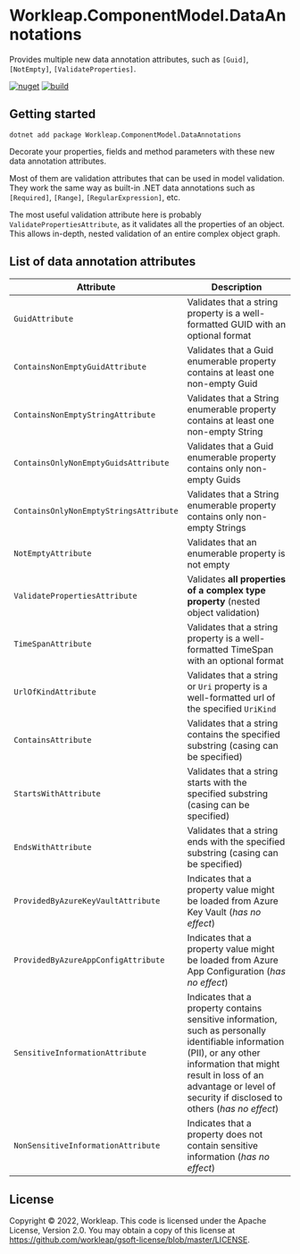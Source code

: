 # Workleap.ComponentModel.DataAnnotations

Provides multiple new data annotation attributes, such as `[Guid]`, `[NotEmpty]`, `[ValidateProperties]`.

[![nuget](https://img.shields.io/nuget/v/Workleap.ComponentModel.DataAnnotations.svg?logo=nuget)](https://www.nuget.org/packages/Workleap.ComponentModel.DataAnnotations/)
[![build](https://img.shields.io/github/actions/workflow/status/gsoft-inc/wl-componentmodel-dataannotations/publish.yml?logo=github)](https://github.com/workleap/wl-componentmodel-dataannotations/actions/workflows/publish.yml)


## Getting started

```
dotnet add package Workleap.ComponentModel.DataAnnotations
```

Decorate your properties, fields and method parameters with these new data annotation attributes.

Most of them are validation attributes that can be used in model validation. They work the same way as built-in .NET data annotations such as `[Required]`, `[Range]`, `[RegularExpression]`, etc.

The most useful validation attribute here is probably `ValidatePropertiesAttribute`, as it validates all the properties of an object. This allows in-depth, nested validation of an entire complex object graph.

## List of data annotation attributes

| Attribute                             | Description                                                                                                                                                                                                                                   |
|---------------------------------------|-----------------------------------------------------------------------------------------------------------------------------------------------------------------------------------------------------------------------------------------------|
| `GuidAttribute`                       | Validates that a string property is a well-formatted GUID with an optional format                                                                                                                                                             |
| `ContainsNonEmptyGuidAttribute`       | Validates that a Guid enumerable property contains at least one non-empty Guid                                                                                                                                                                                                                                              |
| `ContainsNonEmptyStringAttribute`     | Validates that a String enumerable property contains at least one non-empty String                                                                                                                                                           |
| `ContainsOnlyNonEmptyGuidsAttribute`  | Validates that a Guid enumerable property contains only non-empty Guids                                                                                                                                                                                                                                              |
| `ContainsOnlyNonEmptyStringsAttribute`| Validates that a String enumerable property contains only non-empty Strings                                                                                                                                                                                                                                             |
| `NotEmptyAttribute`                   | Validates that an enumerable property is not empty                                                                                                                                                                                            |
| `ValidatePropertiesAttribute`         | Validates **all properties of a complex type property** (nested object validation)                                                                                                                                                            |
| `TimeSpanAttribute`                   | Validates that a string property is a well-formatted TimeSpan with an optional format                                                                                                                                                         |
| `UrlOfKindAttribute`                  | Validates that a string or `Uri` property is a well-formatted url of the specified `UriKind`                                                                                                                                                  |
| `ContainsAttribute`                   | Validates that a string contains the specified substring (casing can be specified)                                                                                                                                                            |
| `StartsWithAttribute`                 | Validates that a string starts with the specified substring (casing can be specified)                                                                                                                                                         |
| `EndsWithAttribute`                   | Validates that a string ends with the specified substring (casing can be specified)                                                                                                                                                           |
| `ProvidedByAzureKeyVaultAttribute`    | Indicates that a property value might be loaded from Azure Key Vault (_has no effect_)                                                                                                                                                        |
| `ProvidedByAzureAppConfigAttribute`   | Indicates that a property value might be loaded from Azure App Configuration (_has no effect_)                                                                                                                                                |
| `SensitiveInformationAttribute`       | Indicates that a property contains sensitive information, such as personally identifiable information (PII), or any other information that might result in loss of an advantage or level of security if disclosed to others (_has no effect_) |
| `NonSensitiveInformationAttribute`    | Indicates that a property does not contain sensitive information (_has no effect_)                                                                                                                                                            |


## License

Copyright © 2022, Workleap. This code is licensed under the Apache License, Version 2.0. You may obtain a copy of this license at https://github.com/workleap/gsoft-license/blob/master/LICENSE.
